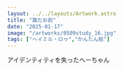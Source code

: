 ```yaml
---
layout: ../../layouts/Artwork.astro
title: "誰だお前"
date: "2025-01-17"
image: "/artworks/0509study_16.jpg"
tags: ["ヘイミル・ロゥ","かんたん絵"]
---
```


アイデンティティを失ったへーちゃん